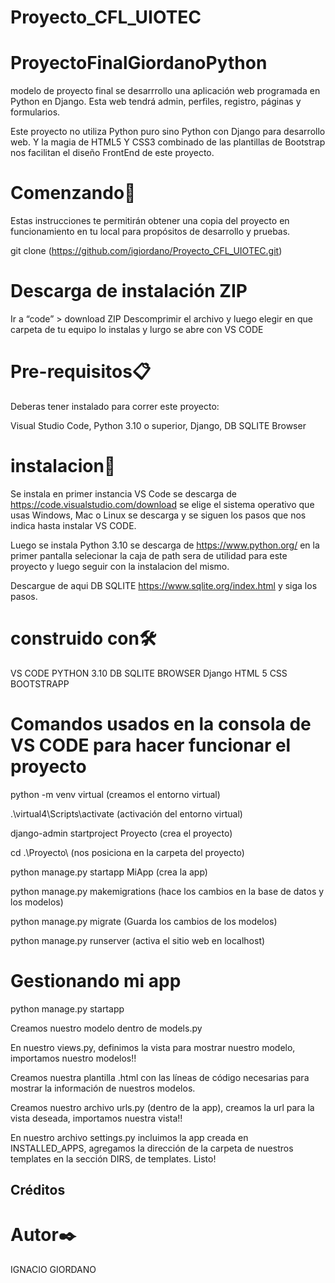 # Proyecto_CFL_UIOTEC

# ProyectoFinalGiordanoPython
modelo de proyecto final
se desarrrollo una aplicación web  programada en Python en Django. Esta web tendrá admin, perfiles, registro, páginas y formularios.

Este proyecto no utiliza Python puro sino Python con Django para desarrollo web. Y la magia de HTML5 Y CSS3 combinado de las plantillas de Bootstrap nos facilitan
el diseño FrontEnd de este proyecto.


# Comenzando🚀
Estas instrucciones te permitirán obtener una copia del proyecto en funcionamiento en tu local para propósitos de desarrollo y pruebas.

git clone (https://github.com/igiordano/Proyecto_CFL_UIOTEC.git)

# Descarga de instalación ZIP
Ir a “code” > download ZIP
Descomprimir el archivo
y luego elegir en que carpeta de tu equipo lo instalas y lurgo se abre con  VS CODE


# Pre-requisitos📋
Deberas tener instalado para correr este proyecto:

Visual Studio Code, Python 3.10 o superior, Django, DB SQLITE Browser


# instalacion🔧
Se instala en primer instancia VS Code se descarga de https://code.visualstudio.com/download 
se elige el sistema operativo que usas Windows, Mac o Linux se descarga y se siguen los pasos que nos indica hasta instalar VS CODE.

Luego se instala Python 3.10 se descarga de https://www.python.org/  en la primer pantalla selecionar la caja de path sera de utilidad para este proyecto y
luego seguir con la instalacion del mismo.

 Descargue de aqui  DB SQLITE https://www.sqlite.org/index.html y siga los pasos.



# construido con🛠️
 VS CODE
 PYTHON 3.10
 DB SQLITE BROWSER
 Django
 HTML 5
 CSS
 BOOTSTRAPP

# Comandos usados en la consola de VS CODE para hacer funcionar el proyecto
python -m venv virtual (creamos el entorno virtual)

.\virtual4\Scripts\activate (activación del entorno virtual)

django-admin startproject Proyecto (crea el proyecto)

cd .\Proyecto\   (nos posiciona en la carpeta del proyecto)

python manage.py startapp MiApp (crea la app)

python manage.py makemigrations (hace los cambios en la base de datos y los modelos)

python manage.py migrate (Guarda los cambios de los modelos)

python manage.py runserver (activa el sitio web en localhost)

# Gestionando mi app

python manage.py startapp 

Creamos nuestro modelo dentro de models.py

En nuestro views.py, definimos la vista para mostrar nuestro modelo, importamos nuestro modelos!!

Creamos nuestra plantilla .html con las líneas de código necesarias para mostrar la información de nuestros modelos.

Creamos nuestro archivo urls.py (dentro de la app), creamos la url para la vista deseada, importamos nuestra vista!!

En nuestro archivo settings.py incluimos la app creada en INSTALLED_APPS, agregamos la dirección de la carpeta de nuestros templates en la sección DIRS, de templates. 
Listo!

## Créditos


# Autor✒️
IGNACIO GIORDANO
